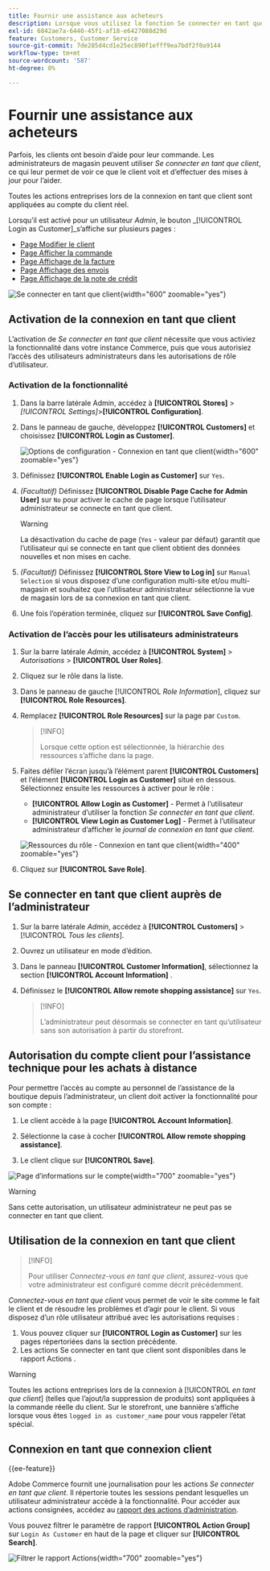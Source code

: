 ```yaml
---
title: Fournir une assistance aux acheteurs
description: Lorsque vous utilisez la fonction Se connecter en tant que client , vous pouvez voir ce que les clients voient et effectuer des mises à jour en leur nom.
exl-id: 6842ae7a-6440-45f1-af18-e6427088d29d
feature: Customers, Customer Service
source-git-commit: 7de285d4cd1e25ec890f1efff9ea7bdf2f0a9144
workflow-type: tm+mt
source-wordcount: '587'
ht-degree: 0%

---
```


# Fournir une assistance aux acheteurs

Parfois, les clients ont besoin d’aide pour leur commande. Les administrateurs de magasin peuvent utiliser _Se connecter en tant que client_, ce qui leur permet de voir ce que le client voit et d’effectuer des mises à jour pour l’aider.

Toutes les actions entreprises lors de la connexion en tant que client sont appliquées au compte du client réel.

Lorsqu’il est activé pour un utilisateur _Admin_, le bouton _[!UICONTROL Login as Customer]_s’affiche sur plusieurs pages :

* [Page Modifier le client](../customers/update-account.md)
* [Page Afficher la commande](../stores-purchase/order-processing.md)
* [Page Affichage de la facture](../stores-purchase/invoices.md)
* [Page Affichage des envois](../stores-purchase/shipments.md)
* [Page Affichage de la note de crédit](../stores-purchase/credit-memo-create.md)

![Se connecter en tant que client](assets/login-as-customer.png){width="600" zoomable="yes"}

## Activation de la connexion en tant que client

L’activation de _Se connecter en tant que client_ nécessite que vous activiez la fonctionnalité dans votre instance Commerce, puis que vous autorisiez l’accès des utilisateurs administrateurs dans les autorisations de rôle d’utilisateur.

### Activation de la fonctionnalité

1. Dans la barre latérale Admin, accédez à **[!UICONTROL Stores]** > _[!UICONTROL Settings]_>**[!UICONTROL Configuration]**.

1. Dans le panneau de gauche, développez **[!UICONTROL Customers]** et choisissez **[!UICONTROL Login as Customer]**.

   ![Options de configuration - Connexion en tant que client](../configuration-reference/customers/assets/login-as-customer.png){width="600" zoomable="yes"}

1. Définissez **[!UICONTROL Enable Login as Customer]** sur `Yes`.

1. _(Facultatif)_ Définissez **[!UICONTROL Disable Page Cache for Admin User]** sur `No` pour activer le cache de page lorsque l’utilisateur administrateur se connecte en tant que client.

   >[!WARNING]
   >
   > La désactivation du cache de page (`Yes` - valeur par défaut) garantit que l’utilisateur qui se connecte en tant que client obtient des données nouvelles et non mises en cache.

1. _(Facultatif)_ Définissez **[!UICONTROL Store View to Log in]** sur `Manual Selection` si vous disposez d’une configuration multi-site et/ou multi-magasin et souhaitez que l’utilisateur administrateur sélectionne la vue de magasin lors de sa connexion en tant que client.

1. Une fois l’opération terminée, cliquez sur **[!UICONTROL Save Config]**.

### Activation de l’accès pour les utilisateurs administrateurs

1. Sur la barre latérale _Admin_, accédez à **[!UICONTROL System]** > _Autorisations_ > **[!UICONTROL User Roles]**.

1. Cliquez sur le rôle dans la liste.

1. Dans le panneau de gauche [!UICONTROL _Role Information_], cliquez sur **[!UICONTROL Role Resources]**.

1. Remplacez **[!UICONTROL Role Resources]** sur la page par `Custom`.

   >[!INFO]
   >
   > Lorsque cette option est sélectionnée, la hiérarchie des ressources s’affiche dans la page.

1. Faites défiler l’écran jusqu’à l’élément parent **[!UICONTROL Customers]** et l’élément **[!UICONTROL Login as Customer]** situé en dessous. Sélectionnez ensuite les ressources à activer pour le rôle :

   * **[!UICONTROL Allow Login as Customer]** - Permet à l’utilisateur administrateur d’utiliser la fonction _Se connecter en tant que client_.
   * **[!UICONTROL View Login as Customer Log]** - Permet à l’utilisateur administrateur d’afficher le _journal de connexion en tant que client_.

   ![Ressources du rôle - Connexion en tant que client](assets/customers-login-as-customer-role-resources.png){width="400" zoomable="yes"}

1. Cliquez sur **[!UICONTROL Save Role]**.

## Se connecter en tant que client auprès de l’administrateur

1. Sur la barre latérale _Admin_, accédez à **[!UICONTROL Customers]** > [!UICONTROL _Tous les clients_].

1. Ouvrez un utilisateur en mode d’édition.

1. Dans le panneau **[!UICONTROL Customer Information]**, sélectionnez la section **[!UICONTROL Account Information]** .

1. Définissez le **[!UICONTROL Allow remote shopping assistance]** sur `Yes`.

   >[!INFO]
   >
   >L’administrateur peut désormais se connecter en tant qu’utilisateur sans son autorisation à partir du storefront.

## Autorisation du compte client pour l’assistance technique pour les achats à distance

Pour permettre l’accès au compte au personnel de l’assistance de la boutique depuis l’administrateur, un client doit activer la fonctionnalité pour son compte :

1. Le client accède à la page **[!UICONTROL Account Information]**.

1. Sélectionne la case à cocher **[!UICONTROL Allow remote shopping assistance]**.

1. Le client clique sur **[!UICONTROL Save]**.

![Page d’informations sur le compte](assets/permission.png){width="700" zoomable="yes"}

>[!WARNING]
>
>Sans cette autorisation, un utilisateur administrateur ne peut pas se connecter en tant que client.

## Utilisation de la connexion en tant que client

>[!INFO]
>
>Pour utiliser _Connectez-vous en tant que client_, assurez-vous que votre administrateur est configuré comme décrit précédemment.

_Connectez-vous en tant que client_ vous permet de voir le site comme le fait le client et de résoudre les problèmes et d’agir pour le client. Si vous disposez d’un rôle utilisateur attribué avec les autorisations requises :

1. Vous pouvez cliquer sur **[!UICONTROL Login as Customer]** sur les pages répertoriées dans la section précédente.
1. Les actions Se connecter en tant que client sont disponibles dans le rapport Actions .

>[!WARNING]
>
>Toutes les actions entreprises lors de la connexion à [!UICONTROL _en tant que client_] (telles que l’ajout/la suppression de produits) sont appliquées à la commande réelle du client. Sur le storefront, une bannière s’affiche lorsque vous êtes `logged in as customer_name` pour vous rappeler l’état spécial.

## Connexion en tant que connexion client

{{ee-feature}}

Adobe Commerce fournit une journalisation pour les actions _Se connecter en tant que client_. Il répertorie toutes les sessions pendant lesquelles un utilisateur administrateur accède à la fonctionnalité. Pour accéder aux actions consignées, accédez au [rapport des actions d’administration](../systems/action-log-report.md).

Vous pouvez filtrer le paramètre de rapport **[!UICONTROL Action Group]** sur `Login As Customer` en haut de la page et cliquer sur **[!UICONTROL Search]**.

![Filtrer le rapport Actions](assets/customers-login-as-customer-log-filter.png){width="700" zoomable="yes"}

